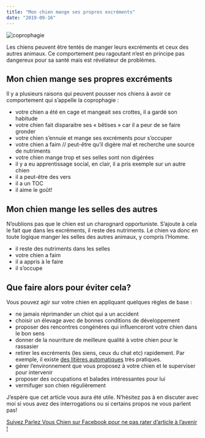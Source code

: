 ```yaml
---
title: "Mon chien mange ses propres excréments"
date: "2019-09-16"
---
```


![](https://parlezvouschien.fr/wp-content/uploads/2019/03/coprophagie-3654x1827.jpg "coprophagie")

Les chiens peuvent être tentés de manger leurs excréments et ceux des autres animaux. Ce comportement peu ragoutant n’est en principe pas dangereux pour sa santé mais est révélateur de problèmes.

Mon chien mange ses propres excréments
--------------------------------------

Il y a plusieurs raisons qui peuvent pousser nos chiens à avoir ce comportement qui s’appelle la coprophagie :

*   votre chien a été en cage et mangeait ses crottes, il a gardé son habitude
*   votre chien fait disparaitre ses « bêtises » car il a peur de se faire gronder
*   votre chien s’ennuie et mange ses excréments pour s’occuper
*   votre chien a faim // peut-être qu’il digère mal et recherche une source de nutriments
*   votre chien mange trop et ses selles sont non digérées
*   il y a eu apprentissage social, en clair, il a pris exemple sur un autre chien
*   il a peut-être des vers
*   il a un TOC
*   il aime le goût!

Mon chien mange les selles des autres
-------------------------------------

N’oublions pas que le chien est un charognard opportuniste. S’ajoute à cela le fait que dans les excréments, il reste des nutriments. Le chien va donc en toute logique manger les selles des autres animaux, y compris l’Homme.

*   il reste des nutriments dans les selles
*   votre chien a faim
*   il a appris à le faire
*   il s’occupe

Que faire alors pour éviter cela?
---------------------------------

Vous pouvez agir sur votre chien en appliquant quelques règles de base :

*   ne jamais réprimander un chiot qui a un accident
*   choisir un élevage avec de bonnes conditions de développement
*   proposer des rencontres congénères qui influenceront votre chien dans le bon sens
*   donner de la nourriture de meilleure qualité à votre chien pour le rassasier
*   retirer les excréments (les siens, ceux du chat etc) rapidement. Par exemple, il existe [des litières automatiques](https://amzn.to/2CblXGn) très pratiques.
*   gérer l’environnement que vous proposez à votre chien et le superviser pour intervenir
*   proposer des occupations et balades intéressantes pour lui
*   vermifuger son chien régulièrement

J’espère que cet article vous aura été utile. N’hésitez pas à en discuter avec moi si vous avez des interrogations ou si certains propos ne vous parlent pas!

[Suivez Parlez Vous Chien sur Facebook pour ne pas rater d’article à l’avenir !](https://www.facebook.com/parlezvouschien/)
